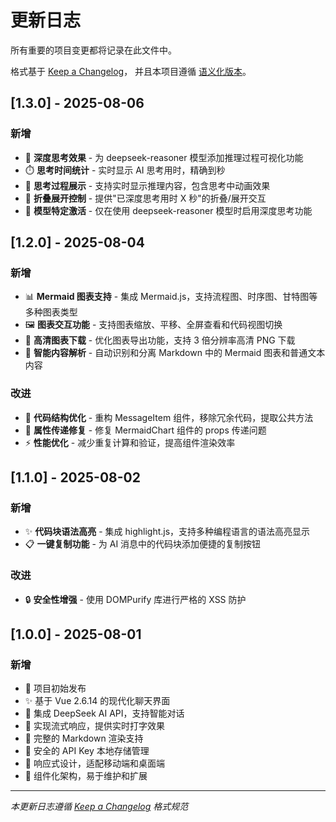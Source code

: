 # 更新日志

所有重要的项目变更都将记录在此文件中。

格式基于 [Keep a Changelog](https://keepachangelog.com/zh-CN/1.0.0/)，
并且本项目遵循 [语义化版本](https://semver.org/lang/zh-CN/)。

## [1.3.0] - 2025-08-06

### 新增

- 🧠 **深度思考效果** - 为 deepseek-reasoner 模型添加推理过程可视化功能
- ⏱️ **思考时间统计** - 实时显示 AI 思考用时，精确到秒
- 🔄 **思考过程展示** - 支持实时显示推理内容，包含思考中动画效果
- 📂 **折叠展开控制** - 提供"已深度思考用时 X 秒"的折叠/展开交互
- 🎯 **模型特定激活** - 仅在使用 deepseek-reasoner 模型时启用深度思考功能

## [1.2.0] - 2025-08-04

### 新增

- 📊 **Mermaid 图表支持** - 集成 Mermaid.js，支持流程图、时序图、甘特图等多种图表类型
- 🖼️ **图表交互功能** - 支持图表缩放、平移、全屏查看和代码视图切换
- 💾 **高清图表下载** - 优化图表导出功能，支持 3 倍分辨率高清 PNG 下载
- 🔄 **智能内容解析** - 自动识别和分离 Markdown 中的 Mermaid 图表和普通文本内容

### 改进

- 🎨 **代码结构优化** - 重构 MessageItem 组件，移除冗余代码，提取公共方法
- 🔧 **属性传递修复** - 修复 MermaidChart 组件的 props 传递问题
- ⚡ **性能优化** - 减少重复计算和验证，提高组件渲染效率

## [1.1.0] - 2025-08-02

### 新增

- ✨ **代码块语法高亮** - 集成 highlight.js，支持多种编程语言的语法高亮显示
- 📋 **一键复制功能** - 为 AI 消息中的代码块添加便捷的复制按钮

### 改进

- 🔒 **安全性增强** - 使用 DOMPurify 库进行严格的 XSS 防护

## [1.0.0] - 2025-08-01

### 新增

- 🎉 项目初始发布
- ✨ 基于 Vue 2.6.14 的现代化聊天界面
- 🤖 集成 DeepSeek AI API，支持智能对话
- 🌊 实现流式响应，提供实时打字效果
- 📝 完整的 Markdown 渲染支持
- 🔐 安全的 API Key 本地存储管理
- 📱 响应式设计，适配移动端和桌面端
- 🎯 组件化架构，易于维护和扩展

---

_本更新日志遵循 [Keep a Changelog](https://keepachangelog.com/) 格式规范_
